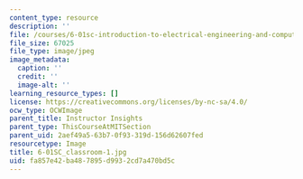 ```yaml
---
content_type: resource
description: ''
file: /courses/6-01sc-introduction-to-electrical-engineering-and-computer-science-i-spring-2011/fa857e42ba487895d9932cd7a470bd5c_6-01SC_classroom-1.jpg
file_size: 67025
file_type: image/jpeg
image_metadata:
  caption: ''
  credit: ''
  image-alt: ''
learning_resource_types: []
license: https://creativecommons.org/licenses/by-nc-sa/4.0/
ocw_type: OCWImage
parent_title: Instructor Insights
parent_type: ThisCourseAtMITSection
parent_uid: 2aef49a5-63b7-0f93-319d-156d62607fed
resourcetype: Image
title: 6-01SC_classroom-1.jpg
uid: fa857e42-ba48-7895-d993-2cd7a470bd5c
---
```

